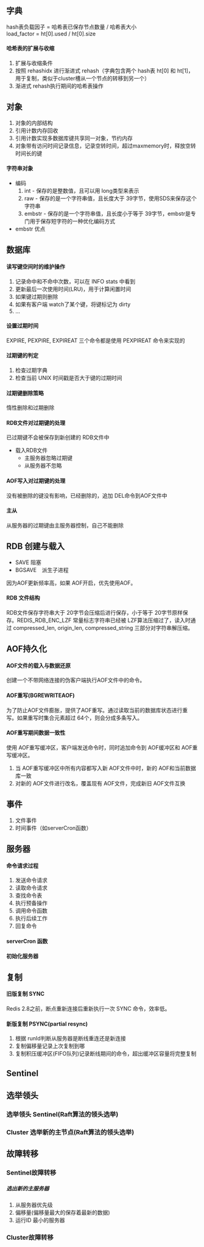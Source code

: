 ## 字典
hash表负载因子 = 哈希表已保存节点数量 / 哈希表大小  
load_factor = ht[0].used / ht[0].size

#### 哈希表的扩展与收缩
1. 扩展与收缩条件
2. 按照 rehashidx 进行渐进式 rehash（字典包含两个 hash表 ht[0] 和 ht[1]，用于复制，类似于cluster槽从一个节点的转移到另一个）
3. 渐进式 rehash执行期间的哈希表操作

## 对象
1. 对象的内部结构
2. 引用计数内存回收
3. 引用计数实现多数据库键共享同一对象，节约内存
4. 对象带有访问时间记录信息，记录空转时间，超过maxmemory时，释放空转时间长的键

#### 字符串对象
* 编码
  1. int - 保存的是整数值，且可以用 long类型来表示
  2. raw - 保存的是一个字符串值，且长度大于 39字节，使用SDS来保存这个字符串
  3. embstr - 保存的是一个字符串值，且长度小于等于 39字节，embstr是专门用于保存短字符的一种优化编码方式
* embstr 优点

## 数据库
#### 读写键空间时的维护操作
1. 记录命中和不命中次数，可以在 INFO stats 中看到
2. 更新最后一次使用时间(LRU)，用于计算闲置时间
3. 如果键过期则删除
4. 如果有客户端 watch了某个键，将键标记为 dirty
5. ...

#### 设置过期时间
EXPIRE, PEXPIRE, EXPIREAT 三个命令都是使用 PEXPIREAT 命令来实现的

#### 过期键的判定
1. 检查过期字典
2. 检查当前 UNIX 时间戳是否大于键的过期时间

#### 过期键删除策略
惰性删除和过期删除  

#### RDB文件对过期键的处理
已过期键不会被保存到新创建的 RDB文件中  

* 载入RDB文件
  * 主服务器忽略过期键
  * 从服务器不忽略

#### AOF写入对过期键的处理
没有被删除的键没有影响，已经删除的，追加 DEL命令到AOF文件中

#### 主从
从服务器的过期键由主服务器控制，自己不能删除

## RDB 创建与载入
* SAVE 阻塞
* BGSAVE　派生子进程

因为AOF更新频率高，如果 AOF开启，优先使用AOF。

#### RDB 文件结构
RDB文件保存字符串大于 20字节会压缩后进行保存，小于等于 20字节原样保存。REDIS_RDB_ENC_LZF 常量标志字符串已经被 LZF算法压缩过了，读入时通过 compressed_len, origin_len, compressed_string 三部分对字符串解压缩。


## AOF持久化
#### AOF文件的载入与数据还原
创建一个不带网络连接的伪客户端执行AOF文件中的命令。

#### AOF重写(BGREWRITEAOF)
为了防止AOF文件膨胀，提供了AOF重写。通过读取当前的数据库状态进行重写。如果重写时集合元素超过 64个，则会分成多条写入。

#### AOF重写期间数据一致性
使用 AOF重写缓冲区，客户端发送命令时，同时追加命令到 AOF缓冲区和 AOF重写缓冲区。
1. 当 AOF重写缓冲区中所有内容都写入新 AOF文件中时，新的 AOF和当前数据库一致
2. 对新的 AOF文件进行改名，覆盖现有 AOF文件，完成新旧 AOF文件互换

## 事件
1. 文件事件
2. 时间事件（如serverCron函数）

## 服务器
#### 命令请求过程
1. 发送命令请求
2. 读取命令请求
3. 查找命令表
4. 执行预备操作
5. 调用命令函数
6. 执行后续工作
7. 回复命令　

#### serverCron 函数

#### 初始化服务器

## 复制
#### 旧版复制 SYNC
Redis 2.8之前，断点重新连接后重新执行一次 SYNC 命令，效率低。

#### 新版复制 PSYNC(partial resync)
1. 根据 runId判断从服务器是断线重连还是新连接
2. 复制偏移量记录上次复制到哪
3. 复制积压缓冲区(FIFO队列)记录断线期间的命令，超出缓冲区容量将完整复制

## Sentinel


## 选举领头
### 选举领头 Sentinel(Raft算法的领头选举)
### Cluster 选举新的主节点(Raft算法的领头选举)

## 故障转移
### Sentinel故障转移
##### 选出新的主服务器
1. 从服务器优先级
2. 偏移量(偏移量最大的保存着最新的数据)
3. 运行ID 最小的服务器
### Cluster故障转移


